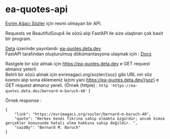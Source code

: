 # ea-quotes-api

[Evrim Ağacı Sözler](evrimagaci.org/sozler) için resmi olmayan bir API.

Requests ve BeautifulSoup4 ile sözü alıp FastAPI ile size ulaştıran çok basit bir program.

[Deta](deta.sh) üzerinde yayınlandı: [ea-quotes.deta.dev](https://ea-quotes.deta.dev)  
FastAPI tarafından oluşturulmuş dökümantasyona ulaşmak için : [Docs](https://ea-quotes.deta.dev/docs)

Rastgele bir söz almak için https://ea-quotes.deta.dev e GET request atmanız yeterli  
Belirli bir sözü almak için evrimagaci.org/sozler/{soz} gibi URL nin söz kısmını alıp sona eklemeniz lazım yani https://ea-quotes.deta.dev/{soz} e GET request atmanız yereli. (Örnek (httpie) : `http 'https://ea-quotes.deta.dev/bernard-m-baruch-48'` )

Örnek response : 
```
{
    "link": "https://evrimagaci.org/sozler/bernard-m-baruch-48",
    "quote": "Herkes kendi fikrine sahip olmakta özgürdür; ancak kimse gerçekler konusunda hatalı olma hakkına sahip değildir. ",
    "saidBy": "Bernard M. Baruch"
}
```
